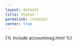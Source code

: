 ```yaml
---
layout: default
title: Status
permalink: /status/
center: true
---
```


{% include accountmsg.html %}
